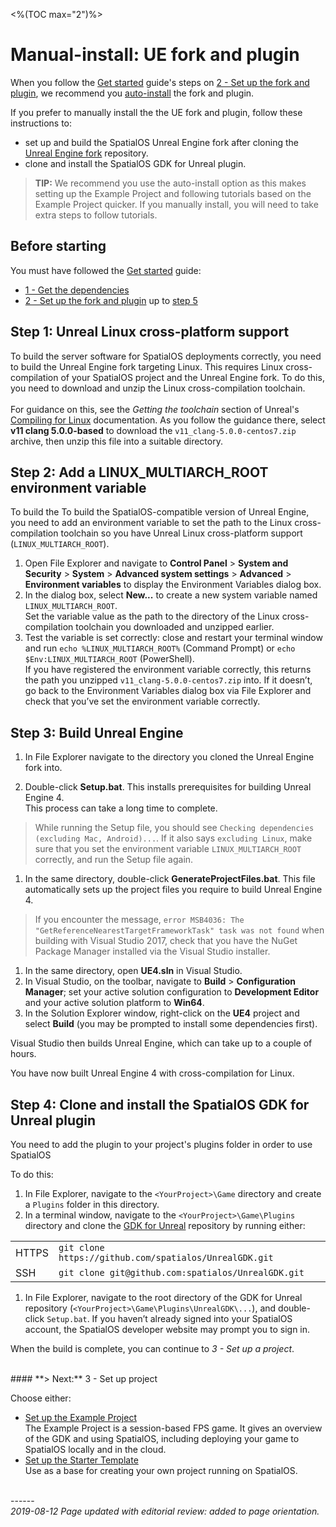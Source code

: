 <%(TOC max="2")%>

# Manual-install: UE fork and plugin

When you follow the [Get started]({{urlRoot}}/content/get-started/introduction.md) guide's steps on [2 - Set up the fork and plugin]({{urlRoot}}/content/get-started/build-unreal-fork.md), we recommend you [auto-install]({{urlRoot}}/content/get-started/build-unreal-fork#step-5-clone-and-install-the-plugin) the fork and plugin. </br>

If you prefer to manually install the the UE fork and plugin, follow these instructions to:

*  set up and build the SpatialOS Unreal Engine fork after cloning the [Unreal Engine fork](https://github.com/improbableio/UnrealEngine) repository.
*  clone and install the SpatialOS GDK for Unreal plugin.

> **TIP:** We recommend you use the auto-install option as this makes setting up the Example Project and following tutorials based on the Example Project quicker. If you manually install, you will need to take extra steps to follow tutorials.

## Before starting
You must have followed the [Get started]({{urlRoot}}/content/get-started/introduction.md) guide:

* [1 - Get the dependencies]({{urlRoot}}/content/get-started/dependencies)
* [2 - Set up the fork and plugin]({{urlRoot}}/content/get-started/build-unreal-fork.md) up to [step 5]({{urlRoot}}/content/get-started/build-unreal-fork#step-5-clone-and-install-the-plugin)

## Step 1: Unreal Linux cross-platform support</br>

To build the server software for SpatialOS deployments correctly, you need to build the Unreal Engine fork targeting Linux. This requires Linux cross-compilation of your SpatialOS project and the Unreal Engine fork. To do this, you need to download and unzip the Linux cross-compilation toolchain.</br></br>
For guidance on this, see the _Getting the toolchain_ section of Unreal's [Compiling for Linux](https://wiki.unrealengine.com/Compiling_For_Linux) documentation. As you follow the guidance there, select **v11 clang 5.0.0-based** to download the `v11_clang-5.0.0-centos7.zip` archive, then unzip this file into a suitable directory.

## Step 2: Add a LINUX_MULTIARCH_ROOT environment variable

To build the To build the SpatialOS-compatible version of Unreal Engine, you need to add an environment variable to set the path to the Linux cross-compilation toolchain so you have Unreal Linux cross-platform support (`LINUX_MULTIARCH_ROOT`).

1. Open File Explorer and navigate to **Control Panel** > **System and Security** > **System** > **Advanced system settings** > **Advanced** > **Environment variables** to display the Environment Variables dialog box.
1. In the dialog box, select **New...** to create a new system variable named `LINUX_MULTIARCH_ROOT`. </br>
Set the variable value as the path to the directory of the Linux cross-compilation toolchain you downloaded and unzipped earlier.
1. Test the variable is set correctly: close and restart your terminal window and run `echo %LINUX_MULTIARCH_ROOT%` (Command Prompt) or `echo $Env:LINUX_MULTIARCH_ROOT` (PowerShell). </br>
If you have registered the environment variable correctly, this returns the path you unzipped `v11_clang-5.0.0-centos7.zip` into. If it doesn’t, go back to the Environment Variables dialog box via File Explorer and check that you’ve set the environment variable correctly.

## Step 3: Build Unreal Engine

1. In File Explorer navigate to the directory you cloned the Unreal Engine fork into.

1. Double-click **Setup.bat**.
This installs prerequisites for building Unreal Engine 4.<br>
This process can take a long time to complete.

> While running the Setup file, you should see `Checking dependencies (excluding Mac, Android)...`. If it also says `excluding Linux`, make sure that you set the environment variable `LINUX_MULTIARCH_ROOT` correctly, and run the Setup file again.

1. In the same directory, double-click **GenerateProjectFiles.bat**. This file automatically sets up the project files you require to build Unreal Engine 4.<br/>

> If you encounter the message, `error MSB4036: The "GetReferenceNearestTargetFrameworkTask" task was not found` when building with Visual Studio 2017, check that you have the NuGet Package Manager installed via the Visual Studio installer.    

1. In the same directory, open **UE4.sln** in Visual Studio.
1. In Visual Studio, on the toolbar, navigate to **Build** > **Configuration Manager**; set your active solution configuration to **Development Editor** and your active solution platform to **Win64**.
1. In the Solution Explorer window, right-click on the **UE4** project and select **Build** (you may be prompted to install some dependencies first). <br>

Visual Studio then builds Unreal Engine, which can take up to a couple of hours.

You have now built Unreal Engine 4 with cross-compilation for Linux. 

## Step 4: Clone and install the SpatialOS GDK for Unreal plugin

You need to add the plugin to your project's plugins folder in order to use SpatialOS 

To do this: 

1. In File Explorer, navigate to the `<YourProject>\Game` directory and create a `Plugins` folder in this directory.
1. In a terminal window, navigate to the `<YourProject>\Game\Plugins` directory and clone the [GDK for Unreal](https://github.com/spatialos/UnrealGDK) repository by running either:

|  |  |
| ----- | ---- |
| HTTPS | `git clone https://github.com/spatialos/UnrealGDK.git` |
| SSH | `git clone git@github.com:spatialos/UnrealGDK.git`|

1. In File Explorer, navigate to the root directory of the GDK for Unreal repository (`<YourProject>\Game\Plugins\UnrealGDK\...`), and double-click `Setup.bat`. If you haven’t already signed into your SpatialOS account, the SpatialOS developer website may prompt you to sign in.

When the build is complete, you can continue to _3 - Set up a project_.


</br>
#### **> Next:** 3 - Set up project

Choose either:

* [Set up the Example Project]({{urlRoot}}/content/get-started/example-project/exampleproject-intro) </br>
The Example Project is a session-based FPS game. It gives an overview of the GDK and using SpatialOS, including deploying your game to SpatialOS locally and in the cloud.
* [Set up the Starter Template]({{urlRoot}}/content/get-started/starter-template/get-started-template-intro) </br>
Use as a base for creating your own project running on SpatialOS.

</br>------</br>
_2019-08-12 Page updated with editorial review: added to page orientation._

